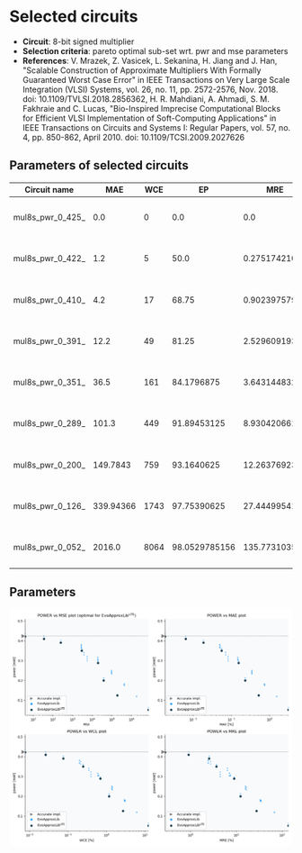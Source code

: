 
Selected circuits
===================
 - **Circuit**: 8-bit signed multiplier
 - **Selection criteria**: pareto optimal sub-set wrt. pwr and mse parameters
 - **References**: V. Mrazek, Z. Vasicek, L. Sekanina, H. Jiang and J. Han, "Scalable Construction of Approximate Multipliers With Formally Guaranteed Worst Case Error" in IEEE Transactions on Very Large Scale Integration (VLSI) Systems, vol. 26, no. 11, pp. 2572-2576, Nov. 2018. doi: 10.1109/TVLSI.2018.2856362, H. R. Mahdiani, A. Ahmadi, S. M. Fakhraie and C. Lucas, "Bio-Inspired Imprecise Computational Blocks for Efficient VLSI Implementation of Soft-Computing Applications" in IEEE Transactions on Circuits and Systems I: Regular Papers, vol. 57, no. 4, pp. 850-862, April 2010. doi: 10.1109/TCSI.2009.2027626


Parameters of selected circuits
----------------------------

| Circuit name | MAE | WCE | EP | MRE | Download |
| --- |  --- | --- | --- | --- | --- | 
| mul8s_pwr_0_425_ | 0.0 | 0 | 0.0 | 0.0 |  [Verilog generic](mul8s_pwr_0_425__gen.v) [Verilog PDK45](mul8s_pwr_0_425__pdk45.v)  [C](mul8s_pwr_0_425_.c) |
| mul8s_pwr_0_422_ | 1.2 | 5 | 50.0 | 0.2751742102 |  [Verilog generic](mul8s_pwr_0_422__gen.v) [Verilog PDK45](mul8s_pwr_0_422__pdk45.v)  [C](mul8s_pwr_0_422_.c) |
| mul8s_pwr_0_410_ | 4.2 | 17 | 68.75 | 0.9023975799 |  [Verilog generic](mul8s_pwr_0_410__gen.v) [Verilog PDK45](mul8s_pwr_0_410__pdk45.v)  [C](mul8s_pwr_0_410_.c) |
| mul8s_pwr_0_391_ | 12.2 | 49 | 81.25 | 2.5296091936 |  [Verilog generic](mul8s_pwr_0_391__gen.v) [Verilog PDK45](mul8s_pwr_0_391__pdk45.v)  [C](mul8s_pwr_0_391_.c) |
| mul8s_pwr_0_351_ | 36.5 | 161 | 84.1796875 | 3.6431448323 |  [Verilog generic](mul8s_pwr_0_351__gen.v) [Verilog PDK45](mul8s_pwr_0_351__pdk45.v)  [C](mul8s_pwr_0_351_.c) |
| mul8s_pwr_0_289_ | 101.3 | 449 | 91.89453125 | 8.9304206615 |  [Verilog generic](mul8s_pwr_0_289__gen.v) [Verilog PDK45](mul8s_pwr_0_289__pdk45.v)  [C](mul8s_pwr_0_289_.c) |
| mul8s_pwr_0_200_ | 149.7843 | 759 | 93.1640625 | 12.2637692389 |  [Verilog generic](mul8s_pwr_0_200__gen.v) [Verilog PDK45](mul8s_pwr_0_200__pdk45.v)  [C](mul8s_pwr_0_200_.c) |
| mul8s_pwr_0_126_ | 339.94366 | 1743 | 97.75390625 | 27.4449954193 |  [Verilog generic](mul8s_pwr_0_126__gen.v) [Verilog PDK45](mul8s_pwr_0_126__pdk45.v)  [C](mul8s_pwr_0_126_.c) |
| mul8s_pwr_0_052_ | 2016.0 | 8064 | 98.0529785156 | 135.7731035 |  [Verilog generic](mul8s_pwr_0_052__gen.v) [Verilog PDK45](mul8s_pwr_0_052__pdk45.v)  [C](mul8s_pwr_0_052_.c) |
    
Parameters
--------------
![Parameters figure](fig.png)
             